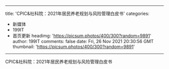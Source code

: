
---
title: 'CPIC&社科院：2021年居民养老规划与风险管理白皮书'
categories: 
 - 新媒体
 - 199IT
 - 首页更新
headimg: 'https://picsum.photos/400/300?random=9891'
author: 199IT
comments: false
date: Fri, 26 Nov 2021 20:30:56 GMT
thumbnail: 'https://picsum.photos/400/300?random=9891'
---

<div>   
CPIC&社科院：2021年居民养老规划与风险管理白皮书  
</div>
            